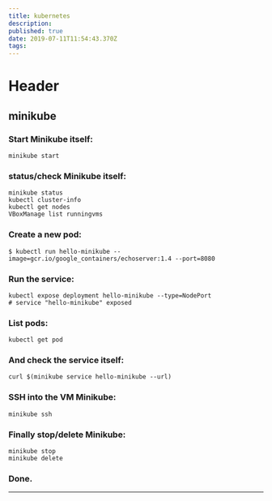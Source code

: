 ```yaml
---
title: kubernetes
description: 
published: true
date: 2019-07-11T11:54:43.370Z
tags: 
---
```


# Header

## minikube

### Start Minikube itself:

```
minikube start
```

### status/check Minikube itself:

```
minikube status
kubectl cluster-info
kubectl get nodes
VBoxManage list runningvms
```

### Create a new pod:

```
$ kubectl run hello-minikube --image=gcr.io/google_containers/echoserver:1.4 --port=8080
```

### Run the service:

```
kubectl expose deployment hello-minikube --type=NodePort
# service "hello-minikube" exposed

```

### List pods:

```
kubectl get pod
```

### And check the service itself:

```
curl $(minikube service hello-minikube --url)
```
### SSH into the VM Minikube:

```
minikube ssh
```

### Finally stop/delete Minikube:

```
minikube stop
minikube delete
```

### Done.


---
